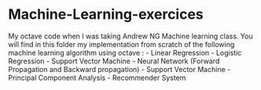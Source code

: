 # Machine-Learning-exercices
My octave code when I was taking Andrew NG Machine learning class.
You will find in this folder my implementation from scratch of the following machine learning algorithm using octave :
	- Linear Regression
	- Logistic Regression
 	- Support Vector Machine
	- Neural Network (Forward Propagation and Backward propagation)
	- Support Vector Machine
	- Principal Component Analysis
	- Recommender System
